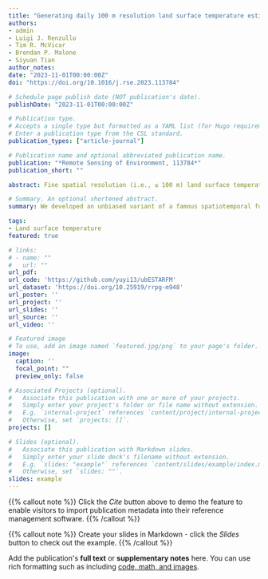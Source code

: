 ```yaml
---
title: "Generating daily 100 m resolution land surface temperature estimates continentally using an unbiased spatiotemporal fusion approach"
authors:
- admin
- Luigi J. Renzullo
- Tim R. McVicar
- Brendan P. Malone
- Siyuan Tian
author_notes:
date: "2023-11-01T00:00:00Z"
doi: "https://doi.org/10.1016/j.rse.2023.113784"

# Schedule page publish date (NOT publication's date).
publishDate: "2023-11-01T00:00:00Z"

# Publication type.
# Accepts a single type but formatted as a YAML list (for Hugo requirements).
# Enter a publication type from the CSL standard.
publication_types: ["article-journal"]

# Publication name and optional abbreviated publication name.
publication: "*Remote Sensing of Environment, 113784*"
publication_short: ""

abstract: Fine spatial resolution (i.e., ≤ 100 m) land surface temperature (LST) data are crucial to study heterogeneous landscapes (e.g., agricultural and urban). Some well-known spatiotemporal fusion methods like the Spatial and Temporal Adaptive Reflectance Fusion Model (STARFM) and the Enhanced STARFM (ESTARFM), which were originally developed to fuse surface reflectance data, may not be suitable for direct application in LST studies due to the high sub-diurnal dynamics of LST. Furthermore, the effectiveness of spatiotemporal fusion methods for LST data has not been thoroughly evaluated in previous studies that only focused on relatively small spatiotemporal extents. To address these limitations, we proposed a variant of ESTARFM, referred to as the unbiased ESTARFM (ubESTARFM), specifically designed to accommodate the high temporal dynamics of LST to generate fine-resolution LST estimates. We evaluated ubESTARFM and ESTARFM against in-situ LST and the ECOsystem Spaceborne Thermal Radiometer Experiment on Space Station (ECOSTRESS) LST across 12 regions throughout Australia, encompassing various land covers and environments. Independent validation showed that ubESTARFM had a bias of 2.55 K, unbiased root mean squared error (ubRMSE) of 2.57 K, and Pearson correlation coefficient (R) of 0.95 against the in-situ LST over 11,290 observations at the 12 sites, all of which were considerably better than those calculated for ESTARFM, being a bias of 4.73 K, ubRMSE of 3.80 K and R of 0.92. When compared to ECOSTRESS data, ubESTARFM LST had a bias of −1.69 K, ubRMSE of 2.00 K, and R of 0.70 over 43 near clear-sky scenes, while ESTARFM LST had a bias of 1.79 K, ubRMSE of 2.68 K, and R of 0.59. Overall, our results demonstrated that ubESTARFM can avoid systematic bias accumulation, substantially reduce uncertainty deviation, and maintain a good level of correlation with validation datasets when compared to ESTARFM. A further assessment underscored the potential of ubESTARFM for application using LST data acquired from geostationary platforms (e.g., Himawari-8), with a mean ubRMSE (R) of 2.22 K (0.97) against in-situ LST over 1327 observations at 3 sites from southeast Australia at the overpass time of MODIS/Terra. This promising method leverages reliable numeric values from coarse-resolution LST while borrowing spatial heterogeneity from fine-resolution LST and has the potential to be coupled with energy balance and/or radiative transfer models thus enabling better farm and/or regional-scale water management strategies to be implemented. Furthermore, both the input and generated LST data, encompassing a comprehensive spatial extent over diverse land covers and climatic conditions, are publicly available for benchmarking future algorithmic refinements.

# Summary. An optional shortened abstract.
summary: We developed an unbiased variant of a famous spatiotemporal fusion algorithm for LST applications, which can reduce deviation of uncertainty while maintaining spatial details.

tags:
- Land surface temperature
featured: true

# links:
# - name: ""
#   url: ""
url_pdf: 
url_code: 'https://github.com/yuyi13/ubESTARFM'
url_dataset: 'https://doi.org/10.25919/rrpg-m948'
url_poster: ''
url_project: ''
url_slides: ''
url_source: ''
url_video: ''

# Featured image
# To use, add an image named `featured.jpg/png` to your page's folder. 
image:
  caption: ''
  focal_point: ""
  preview_only: false

# Associated Projects (optional).
#   Associate this publication with one or more of your projects.
#   Simply enter your project's folder or file name without extension.
#   E.g. `internal-project` references `content/project/internal-project/index.md`.
#   Otherwise, set `projects: []`.
projects: []

# Slides (optional).
#   Associate this publication with Markdown slides.
#   Simply enter your slide deck's filename without extension.
#   E.g. `slides: "example"` references `content/slides/example/index.md`.
#   Otherwise, set `slides: ""`.
slides: example
---
```


{{% callout note %}}
Click the *Cite* button above to demo the feature to enable visitors to import publication metadata into their reference management software.
{{% /callout %}}

{{% callout note %}}
Create your slides in Markdown - click the *Slides* button to check out the example.
{{% /callout %}}

Add the publication's **full text** or **supplementary notes** here. You can use rich formatting such as including [code, math, and images](https://docs.hugoblox.com/content/writing-markdown-latex/).

